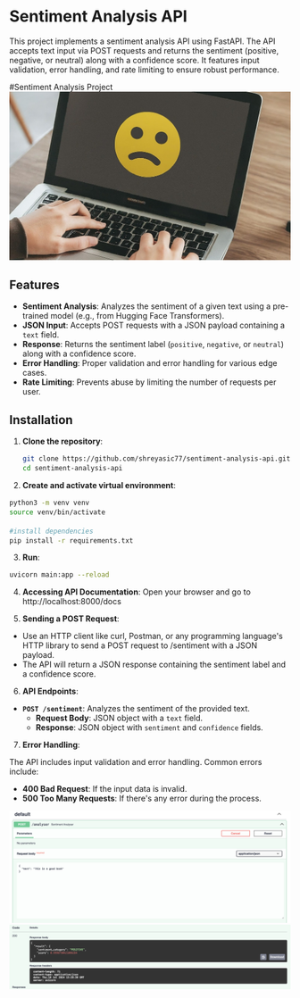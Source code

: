 # Sentiment Analysis API

This project implements a sentiment analysis API using FastAPI. The API accepts text input via POST requests and returns the sentiment (positive, negative, or neutral) along with a confidence score. It features input validation, error handling, and rate limiting to ensure robust performance.

#Sentiment Analysis Project
![Banner Image](https://github.com/shreyasic77/sentiment-analysis-api/blob/main/sentiment_analysis_banner.jpeg)

## Features

- **Sentiment Analysis**: Analyzes the sentiment of a given text using a pre-trained model (e.g., from Hugging Face Transformers).
- **JSON Input**: Accepts POST requests with a JSON payload containing a `text` field.
- **Response**: Returns the sentiment label (`positive`, `negative`, or `neutral`) along with a confidence score.
- **Error Handling**: Proper validation and error handling for various edge cases.
- **Rate Limiting**: Prevents abuse by limiting the number of requests per user.

## Installation

1. **Clone the repository**:
   ```bash
   git clone https://github.com/shreyasic77/sentiment-analysis-api.git
   cd sentiment-analysis-api

2. **Create and activate virtual environment**:
```bash
python3 -m venv venv
source venv/bin/activate

#install dependencies
pip install -r requirements.txt
```

3. **Run**:
```bash   
uvicorn main:app --reload
```

4. **Accessing API Documentation**:
Open your browser and go to http://localhost:8000/docs

5. **Sending a POST Request**:
- Use an HTTP client like curl, Postman, or any programming language's HTTP library to send a POST request to /sentiment with a JSON payload.
- The API will return a JSON response containing the sentiment label and a confidence score.

6. **API Endpoints**:

- **`POST /sentiment`**: Analyzes the sentiment of the provided text.
  - **Request Body**: JSON object with a `text` field.
  - **Response**: JSON object with `sentiment` and `confidence` fields.

7. **Error Handling**:

The API includes input validation and error handling. Common errors include:

- **400 Bad Request**: If the input data is invalid.
- **500 Too Many Requests**: If there's any error during the process.
  
![Banner Image](https://github.com/shreyasic77/sentiment-analysis-api/blob/main/sentiment1.png)
![Banner Image](https://github.com/shreyasic77/sentiment-analysis-api/blob/main/sentiment2.png)
